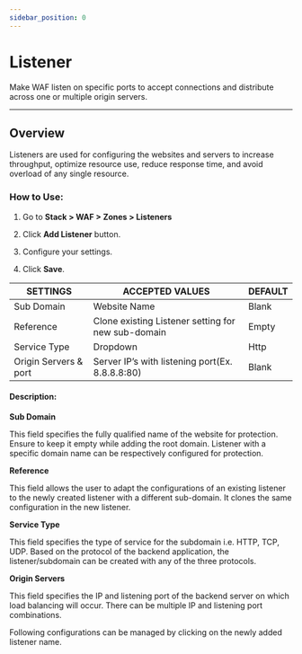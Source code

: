 ```yaml
---
sidebar_position: 0
---
```


# Listener

Make WAF listen on specific ports to accept connections and distribute across one or multiple origin servers.

---

## Overview

Listeners are used for configuring the websites and servers to increase throughput, optimize resource use, reduce response time, and avoid overload of any single resource.


### How to Use:

1. Go to **Stack  > WAF > Zones > Listeners**

2. Click **Add Listener** button.

3. Configure your settings.

4. Click **Save**.

| SETTINGS              | ACCEPTED VALUES                                    | DEFAULT |
|-----------------------|----------------------------------------------------|---------|
| Sub Domain            | Website Name                                       | Blank   |
| Reference             | Clone existing Listener setting for new sub-domain | Empty   |
| Service Type          | Dropdown                                           | Http    |
| Origin Servers & port | Server IP’s with listening port(Ex. 8.8.8.8:80)    | Blank   |

#### Description:

**Sub Domain**

This field specifies the fully qualified name of the website for protection. Ensure to keep it empty while adding the root domain. Listener with a specific domain name can be respectively configured for protection.

**Reference**

This field allows the user to adapt the configurations of an existing listener to the newly created listener with a different sub-domain. It clones the same configuration in the new listener.

**Service Type**

This field specifies the type of service for the subdomain i.e. HTTP, TCP, UDP. Based on the protocol of the backend application, the listener/subdomain can be created with any of the three protocols.

**Origin Servers**

This field specifies the IP and listening port of the backend server on which load balancing will occur. There can be multiple IP and listening port combinations. 

Following configurations can be managed by clicking on the newly added listener name.
